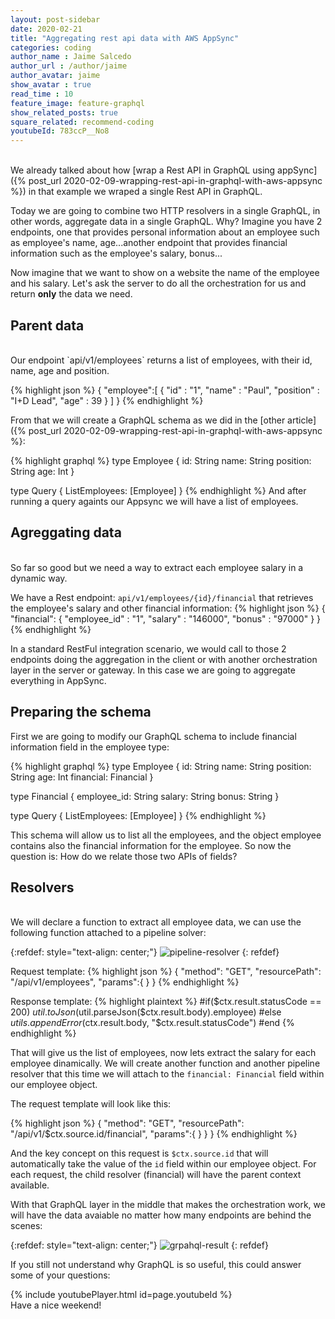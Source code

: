 ```yaml
---
layout: post-sidebar
date: 2020-02-21
title: "Aggregating rest api data with AWS AppSync"
categories: coding
author_name : Jaime Salcedo
author_url : /author/jaime
author_avatar: jaime
show_avatar : true
read_time : 10
feature_image: feature-graphql
show_related_posts: true
square_related: recommend-coding
youtubeId: 783ccP__No8
---
```


<br>
We already talked about how [wrap a Rest API in GraphQL using appSync]({% post_url 2020-02-09-wrapping-rest-api-in-graphql-with-aws-appsync %}) in that example we wraped a single Rest API in GraphQL.

Today we are going to combine two HTTP resolvers in a single GraphQL, in other words, aggregate data in a single GraphQL. 
Why? Imagine you have 2 endpoints, one that provides personal information about an employee such as employee's name, age...another endpoint that provides  financial information such as the employee's salary, bonus... 

Now imagine that we want to show on a website the name of the employee and his salary.
Let's ask the server to do all the orchestration for us and return **only** the data we need.

## Parent data
<br>
Our endpoint `api/v1/employees` returns a list of employees, with their id, name, age and position.

{% highlight json %}
{
"employee":[
    {
        "id"        : "1",
        "name"      : "Paul",
        "position"  : "I+D Lead",
        "age"       : 39
    }
    ]
}
{% endhighlight %} 

From that we will create a GraphQL schema as we did in the [other article]({% post_url 2020-02-09-wrapping-rest-api-in-graphql-with-aws-appsync %}:

{% highlight graphql %}
type Employee { 
  id: String
  name: String
  position: String
  age: Int
}

type Query {
	ListEmployees: [Employee]
}
{% endhighlight %}
And after running a query againts our Appsync we will have a list of employees. 

## Agreggating data
<br>
So far so good but we need a way to extract each employee salary in a dynamic way.

We have a Rest endpoint: `api/v1/employees/{id}/financial` that retrieves the employee's salary and other financial information:
{% highlight json %}
{
"financial":
  {
    "employee_id"         : "1",
    "salary"              : "146000",
    "bonus"               : "97000"
  }
}
{% endhighlight %} 

In a standard RestFul integration scenario, we would call to those 2 endpoints doing the aggregation in the client or with another orchestration layer in the server or gateway. In this case we are going to aggregate everything in AppSync. 

## Preparing the schema

First we are going to modify our GraphQL schema to include financial information field in the employee type:

{% highlight graphql %}
type Employee { 
  id: String
  name: String
  position: String
  age: Int
  financial: Financial
}

type Financial {
  employee_id: String
  salary: String
  bonus: String
}

type Query {
	ListEmployees: [Employee]
}
{% endhighlight %}

This schema will allow us to list all the employees, and the object employee contains also the financial information for the employee.
So now the question is: How do we relate those two APIs of fields?

## Resolvers
<br>
We will declare a function to extract all employee data, we can use the following function attached to a pipeline solver:

{:refdef: style="text-align: center;"}
![pipeline-resolver]({{site.url}}/{{site.baseurl}}img/post-assets/graphql-aggr-0.jpg)
{: refdef}

Request template:
{% highlight json %}
{
  "method": "GET",
  "resourcePath": "/api/v1/employees",
  "params":{
  }
}
{% endhighlight %}

Response template:
{% highlight plaintext %}
#if($ctx.result.statusCode == 200)
    $util.toJson($util.parseJson($ctx.result.body).employee)
#else
    $utils.appendError($ctx.result.body, "$ctx.result.statusCode") 
#end
{% endhighlight %}

That will give us the list of employees, now lets extract the salary for each employee dinamically.
We will create another function and another pipeline resolver that this time we will attach to the `financial: Financial` field within our employee object.

The request template will look like this:

{% highlight json %}
{
  "method": "GET",
  "resourcePath": "/api/v1/$ctx.source.id/financial",
  "params":{
  }
  }
}
{% endhighlight %}

And the key concept on this request is `$ctx.source.id` that will automatically take the value of the `id` field within our employee object.
For each request, the child resolver (financial) will have the parent context available. 

With that GraphQL layer in the middle that makes the orchestration work, we will have the data avaiable no matter how many endpoints are behind the scenes:

{:refdef: style="text-align: center;"}
![grpahql-result]({{site.url}}/{{site.baseurl}}img/post-assets/graphql-aggr-1.jpg)
{: refdef}

If you still not understand why GraphQL is so useful, this could answer some of your questions:

{% include youtubePlayer.html id=page.youtubeId %}
<br>
Have a nice weekend!